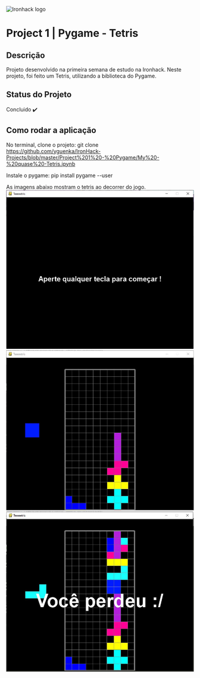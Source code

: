 ![Ironhack logo](https://i.imgur.com/1QgrNNw.png)

# Project 1 | Pygame - Tetris

## Descrição
Projeto desenvolvido na primeira semana de estudo na Ironhack. Neste projeto, foi feito um Tetris, utilizando a biblioteca do Pygame.

## Status do Projeto
Concluido :heavy_check_mark:

## Como rodar a aplicação
No terminal, clone o projeto:
git clone https://github.com/yguenka/IronHack-Projects/blob/master/Project%201%20-%20Pygame/My%20-%20quase%20-Tetris.ipynb

Instale o pygame:
pip install pygame --user 

As imagens abaixo mostram o tetris ao decorrer do jogo.
![1](Capturar1.JPG)
![2](Capturar2.JPG)
![3](Capturar3.JPG)

